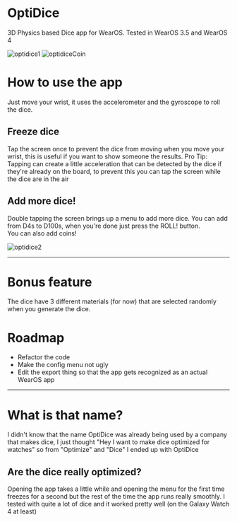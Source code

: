 # OptiDice
3D Physics based Dice app for WearOS. Tested in WearOS 3.5 and WearOS 4

![optidice1](https://github.com/A31Nesta/OptiDice/assets/92674974/6d18a32a-55c9-4013-8e79-e854b8e2ebf3)
![optidiceCoin](https://github.com/A31Nesta/OptiDice/assets/92674974/b328bc8b-cdc1-4da8-8015-1d7efe627b00)


# How to use the app
Just move your wrist, it uses the accelerometer and the gyroscope to roll the dice.

## Freeze dice
Tap the screen once to prevent the dice from moving when you move your wrist, this is useful if you want to show someone the results.
Pro Tip: Tapping can create a little acceleration that can be detected by the dice if they're already on the board, to prevent this you can tap the screen while the dice are in the air

## Add more dice!
Double tapping the screen brings up a menu to add more dice. You can add from D4s to D100s, when you're done just press the ROLL! button.  
You can also add coins!

![optidice2](https://github.com/A31Nesta/OptiDice/assets/92674974/abf6d350-b563-4222-8452-b2c35c24210e)


---
# Bonus feature
The dice have 3 different materials (for now) that are selected randomly when you generate the dice.

# Roadmap
- Refactor the code
- Make the config menu not ugly
- Edit the export thing so that the app gets recognized as an actual WearOS app

---
# What is that name?
I didn't know that the name OptiDice was already being used by a company that makes dice, I just thought "Hey I want to make dice optimized for watches" so from "Optimize" and "Dice" I ended up with OptiDice

## Are the dice really optimized?
Opening the app takes a little while and opening the menu for the first time freezes for a second but the rest of the time the app runs really smoothly. I tested with quite a lot of dice and it worked pretty well (on the Galaxy Watch 4 at least)
